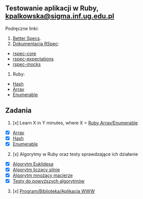 ## Testowanie aplikacji w Ruby, kpalkowska@sigma.inf.ug.edu.pl


Podręczne linki:

1. [Better Specs](http://betterspecs.org/).
1. [Dokumentacja RSpec](http://rspec.info/):
  - [rspec-core](https://github.com/rspec/rspec-core)
  - [rspec-expectations](https://github.com/rspec/rspec-expectations)
  - [rspec-mocks](https://github.com/rspec/rspec-mocks)
1. Ruby:
  - [Hash](http://ruby-doc.org/core-2.2.3/Hash.html)
  - [Array](http://ruby-doc.org/core-2.2.3/Array.html)
  - [Enumerable](http://ruby-doc.org/core-2.2.3/Enumerable.html)


## Zadania

1. [x] Learn X in Y minutes, where X = [Ruby Array/Enumerable](/)
  - [x] [Array](ruby.md#tablice)
  - [x] [Hash](ruby.md#hashe)
  - [x] [Enumerable](ruby.md#enumerable)
2. [x] Algorytmy w Ruby oraz testy sprawdzające ich działanie
  - [x] [Algorytm Euklidesa](/lib/euklides.rb)
  - [x] [Algorytm liczący silnię](/lib/silnia.rb)
  - [x] [Algorytm mnożący macierze](/lib/matrix_multiply.rb)
  - [x] [Testy do powyższych algorytmów](/spec)
3. [x] [Program/Biblioteka/Aplikacja WWW](/Egzamin)
